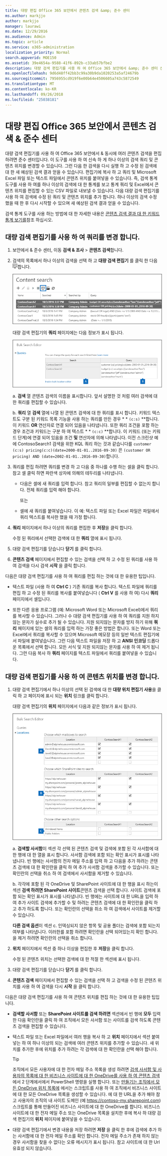 ```yaml
---
title: 대량 편집 Office 365 보안에서 콘텐츠 검색 &amp; 준수 센터
ms.author: markjjo
author: markjjo
manager: laurawi
ms.date: 12/29/2016
ms.audience: Admin
ms.topic: article
ms.service: o365-administration
localization_priority: Normal
search.appverid: MOE150
ms.assetid: 39e4654a-9588-41f6-892b-c33ab57bfbe2
description: 대량 검색 편집기를 사용 하 여 Office 365 보안에서 &amp; 준수 센터 신속 하 게 하나 이상의 콘텐츠 검색에 대 한 쿼리 및 콘텐츠 위치를 변경할 수 있습니다.
ms.openlocfilehash: 9d6d48ff42bb3c99a30b9da1020253a5af24679b
ms.sourcegitcommit: 7956955cd919f6e00b64e4506605a743c5872549
ms.translationtype: MT
ms.contentlocale: ko-KR
ms.lasthandoff: 09/26/2018
ms.locfileid: "25038181"
---
```

# <a name="bulk-edit-content-searches-in-the-office-365-security-amp-compliance-center"></a>대량 편집 Office 365 보안에서 콘텐츠 검색 &amp; 준수 센터

대량 검색 편집기를 사용 하 여 Office 365 보안에서 &amp; 동시에 여러 콘텐츠 검색을 편집 하려면 준수 센터입니다. 이 도구를 사용 하 여 신속 하 게 하나 이상의 검색 쿼리 및 콘텐츠 위치를 변경할 수 있습니다. 그런 다음 한 검색을 다시 실행 하 고 수정 된 검색에 대 한 새 예상된 검색 결과 얻을 수 있습니다. 편집기에 복사 하 고 쿼리 및 Microsoft Excel 파일 또는 텍스트 파일에서 콘텐츠 위치를 붙여넣을 수 있습니다. 즉, 검색 통계 도구를 사용 하 여를 하나 이상의 검색에 대 한 통계를 보고 통계 쿼리 및 Excel에서 콘텐츠 위치를 편집할 수 있는 CSV 파일로 내보낼 수 있습니다. 다음 대량 검색 편집기를 사용 하 여 검색에 수정 된 쿼리 및 콘텐츠 위치를 추가 합니다. 하나 이상의 검색 수정 했을 때 한 후 다시 시작할 수 있으며 새 예상된 검색 결과 얻을 수 있습니다.
  
검색 통계 도구를 사용 하는 방법에 대 한 자세한 내용은 [콘텐츠 검색 결과 대 한 키워드 통계 보기를](view-keyword-statistics-for-content-search.md)참조 하십시오.
  
## <a name="use-the-bulk-search-editor-to-change-queries"></a>대량 검색 편집기를 사용 하 여 쿼리를 변경 합니다.

1. 보안에서 &amp; 준수 센터, 이동 **검색 &amp; 조사** \> **콘텐츠 검색**합니다.
    
2. 검색의 목록에서 하나 이상의 검색을 선택 하 고 **대량 검색 편집기** 를 클릭 한 다음 ![대량 검색 편집기 단추](media/1ddb3d18-2f00-4a7b-98a6-817ca5ec7014.png)합니다.
    
    ![하나 이상의 검색을 선택 하 고 대량 검색 편집기를 클릭 한 다음](media/600c9716-89a2-4451-b111-fa7cfaad2006.png)
  
    대량 검색 편집기의 **쿼리** 페이지에는 다음 정보가 표시 됩니다. 
    
    ![대량 검색 편집기 페이지에는 선택한 검색에 대 한 쿼리가 표시 됩니다.](media/189659af-cc78-4479-b0bc-a93decad2f6c.png)
  
    a. **검색** 열 콘텐츠 검색의 이름을 표시합니다. 앞서 설명한 것 처럼 여러 검색에 대 한 쿼리를 편집할 수 있습니다. 
    
    b. **쿼리** 열 **검색** 열에 나열 된 콘텐츠 검색에 대 한 쿼리를 표시 합니다. 키워드 텍스트도 구분 된 키워드 목록 기능을 사용 하는 쿼리를 만든 경우 * * `(c:s)` **합니다. 이 키워드 **OR** 연산자로 연결 되어 있음을 나타냅니다. 또한 쿼리 조건을 포함 하는 경우 조건과 키워드는 구분 하 여 텍스트 * * `(c:c)` **합니다. 이 키워드 (또는 키워드 단계)에 연결 되어 있음을 조건 **및** 연산자에 의해 나타냅니다. 이전 스크린샷 예에 ContosoSearch1 검색을 위한 KQL 쿼리 하는 것과 같습니다를 `customer (c:s) pricing(c:c)(date=2000-01-01..2016-09-30)` 은 `(customer OR pricing) AND (date=2002-01-01..2016-09-30)`합니다.
    
3. 쿼리를 편집 하려면 쿼리를 변경 하 고 다음 중 하나를 수행 하는 셀을 클릭 합니다. 참고 셀 클릭 하면 파란색 상자에 의해의 테두리를 나타냅니다.
    
   - 다음은 셀에 새 쿼리를 입력 합니다. 참고 쿼리의 일부를 편집할 수 없는지 합니다. 전체 쿼리를 입력 해야 합니다.
    
      또는
    
    - 셀에 새 쿼리를 붙여넣습니다. 이 예: 텍스트 파일 또는 Excel 파일은 파일에서 쿼리 텍스트를 복사한 했을 때 가정 합니다.
    
4. **쿼리** 페이지에서 하나 이상의 쿼리를 편집한 후 **저장**을 클릭 합니다.
    
    수정 된 쿼리에서 선택한 검색에 대 한 **쿼리** 열에 표시 됩니다. 
    
5. 대량 검색 편집기를 닫습니다 **닫기** 를 클릭 합니다. 
    
6. **콘텐츠 검색** 페이지에서 편집할 수 있는 검색을 선택 하 고 수정 된 쿼리를 사용 하 여 검색을 다시 검색 **시작** 을 클릭 합니다. 
    
다음은 대량 검색 편집기를 사용 하 여 쿼리를 편집 하는 것에 대 한 유용한 팁입니다.
  
- 텍스트 파일 (사용 하 여 **Ctrl C** ) 기존 쿼리를 복사 합니다. 텍스트 파일에 쿼리를 편집 하 고 수정 된 쿼리를 복사를 붙여넣습니다 ( **Ctrl V** 를 사용 하 여) 다시 **쿼리** 페이지에서 셀입니다. 
    
- 또한 다른 응용 프로그램 (예: Microsoft Word 또는 Microsoft Excel)에서 쿼리를 복사할 수 있습니다. 그러나 수 대량 검색 편집기를 사용 하 여 쿼리를 지원 하지 않는 문자가 실수로 추가 될 수 있습니다. 지원 되지않는 문자를 방지 하기 위해 **쿼리** 페이지에 있는 셀의 쿼리를 입력 하는 가장 좋은 방법은 합니다. 또는 Word 또는 Excel에서 쿼리를 복사할 수 있으며 Microsoft 메모장 등의 일반 텍스트 편집기에서 파일에 붙여넣습니다. 그런 다음 텍스트 파일을 저장 하 고 **ANSI** **인코딩** 드롭다운 목록에서 선택 합니다. 모든 서식 및 지원 되지않는 문자를 사용 하 여 제거 됩니다. 그런 다음 복사 하 **쿼리** 페이지를 텍스트 파일에서 쿼리를 붙여넣을 수 있습니다. 
    
  
## <a name="use-the-bulk-search-editor-to-change-content-locations"></a>대량 검색 편집기를 사용 하 여 콘텐츠 위치를 변경 합니다.

1. 대량 검색 편집기에서 하나 이상의 선택 된 검색에 대 한 **대량 위치 편집기 사용**을 클릭 하 고 페이지에 표시 되는 **위치** 링크를 클릭 합니다. 
    
    대량 검색 편집기의 **위치** 페이지에서 다음과 같은 정보가 표시 됩니다. 
    
    ![대량 위치 편집기 사용을 클릭 한 다음 추가 하거나 콘텐츠 위치를 제거 하는 위치를 클릭](media/a5a468ce-bd63-4c53-bc37-ff64cf769e59.png)
  
    a. **검색할 사서함**이 섹션 각 선택 된 콘텐츠 검색 및 검색에 포함 된 각 사서함에 대 한 행에 대 한 열을 표시 합니다. 사서함 검색에 포함 되는 확인 표시가 표시를 나타냅니다. 빈 행에는 사서함의 전자 메일 주소를 입력 하 고 다음을 추가 하려는 콘텐츠 검색에 대 한 확인란을 클릭 하 여 추가 사서함 검색을 추가할 수 있습니다. 또는 확인란의 선택을 취소 하 여 검색에서 사서함을 제거할 수 있습니다.
    
    b. 각각에 포함 된 각 OneDrive 및 SharePoint 사이트에 대 한 행을 표시 하는이 섹션 **검색 하려면 SharePoint 사이트**콘텐츠 검색을 선택 합니다. 사이트 검색에 포함 되는 확인 표시가 표시를 나타냅니다. 빈 행에는 사이트에 대 한 URL을 입력 하 여 추가 사이트 검색에 추가할 수 및 하려는 콘텐츠 검색에 대 한 확인란을 클릭 하 고 추가 하도록 합니다. 또는 확인란의 선택을 취소 하 여 검색에서 사이트를 제거할 수 있습니다.
    
    **다른 검색 옵션**이 섹션 c. 인덱싱되지 않은 항목 및 공용 폴더는 검색에 포함 되는지 여부를 나타냅니다. 이러한를 포함 하려면 확인란을 선택 되어있는지 확인 합니다. 을 제거 하려면 확인란의 선택을 취소 합니다.
    
2. **위치** 페이지에서 섹션 중 하나 이상을 편집한 후 **저장**을 클릭 합니다.
    
    수정 된 콘텐츠 위치는 선택한 검색에 대 한 적절 한 섹션에 표시 됩니다.
    
3. 대량 검색 편집기를 닫습니다 **닫기** 를 클릭 합니다. 
    
4. **콘텐츠 검색** 페이지에서 편집할 수 있는 검색을 선택 하 고 검색을 수정 된 콘텐츠 위치를 사용 하 여 검색을 다시 **시작** 을 클릭 합니다. 
    
다음은 대량 검색 편집기를 사용 하 여 콘텐츠 위치를 편집 하는 것에 대 한 유용한 팁입니다.
  
- **검색할 사서함** 또는 **SharePoint 사이트를 검색 하려면** 섹션에서 빈 행에 **모두** 입력 한 다음 확인란을 클릭 하 여 조직에서 모든 사서함 또는 사이트를 검색 하도록 콘텐츠 검색을 편집할 수 있습니다. 
    
- 텍스트 파일 또는 Excel 파일에서 여러 행을 복사 하 고 **위치** 페이지에서 섹션 붙여 넣는 하 여 하나 이상의 되는 검색에 여러 콘텐츠 위치를 추가할 수 있습니다. 새 위치를 추가한 후에 위치를 추가 하려는 각 검색에 대 한 확인란을 선택 해야 합니다. 
    
    > [!TIP]
    > 조직에서 모든 사용자에 대 한 전자 메일 주소 목록을 생성 하려면 [검색 사서함 및 사용자의 목록에 대 한 비즈니스 사이트에 대 한 OneDrive를 사용 하 여 콘텐츠 검색](search-the-mailbox-and-onedrive-for-business-for-a-list-of-users.md#step2)에서 2 단계에서에서 PowerShell 명령을 실행 합니다. 또는 [만들기는 조직에서 모든 OneDrive 위치 목록에](https://support.office.com/article/8e200cb2-c768-49cb-88ec-53493e8ad80a) 에서는 스크립트를 사용 하 여 조직에서 비즈니스 사이트에 대 한 모든 OneDrive 목록을 생성할 수 있습니다. 에 대 한 URL을 추가 해야 참고 사용자의 조직의 내 사이트 도메인 (예 https://contoso-my.sharepoint.com) 스크립트를 통해 만들어진 비즈니스 사이트에 대 한 OneDrive를 합니다. 비즈니스 사이트에 대 한 전자 메일 주소 또는 OneDrive 목록을 설치한 후에 복사 하 대량 검색 편집기의 **위치** 페이지에 붙여넣을 수 있습니다. 
  
- 대량 검색 편집기에서 변경 내용을 저장 하려면 **저장** 을 클릭 한 후에 검색에 추가 하는 사서함에 대 한 전자 메일 주소를 확인 합니다. 전자 메일 주소가 존재 하지 않는 경우 사서함을 찾을 수 없다는 오류 메시지가 표시 됩니다. 참고 사이트에 대 한 Url 유효성 되지 않습니다. 
  

